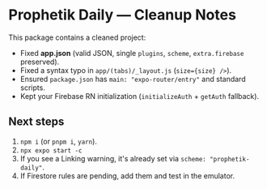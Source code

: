# Prophetik Daily — Cleanup Notes

This package contains a cleaned project:
- Fixed **app.json** (valid JSON, single `plugins`, `scheme`, `extra.firebase` preserved).
- Fixed a syntax typo in `app/(tabs)/_layout.js` (`size={size} />`).
- Ensured `package.json` has `main: "expo-router/entry"` and standard scripts.
- Kept your Firebase RN initialization (`initializeAuth` + `getAuth` fallback).

## Next steps
1. `npm i` (or `pnpm i`, `yarn`).
2. `npx expo start -c`
3. If you see a Linking warning, it's already set via `scheme: "prophetik-daily"`.
4. If Firestore rules are pending, add them and test in the emulator.

